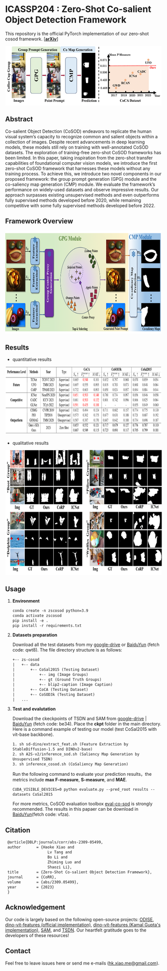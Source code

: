 # **ICASSP204 : Zero-Shot Co-salient Object Detection Framework**

This repository is the official PyTorch implementation of our zero-shot cosod framework. [[**arXiv**](https://arxiv.org/abs/2309.05499)]

<div align=center><img width="550" height="190" src=assets/intro.PNG/></div>

## **Abstract**

Co-salient Object Detection (CoSOD) endeavors to replicate the human visual system’s capacity to recognize common and salient objects within a collection of images. Despite recent advancements in deep learning models, these models still rely on training with well-annotated CoSOD datasets. The exploration of training-free zero-shot CoSOD frameworks has been limited. In this paper, taking inspiration from the zero-shot transfer capabilities of foundational computer vision models, we introduce the first zero-shot CoSOD framework that harnesses these models without any training process. To achieve this, we introduce two novel components in our proposed framework: the group prompt generation (GPG) module and the co-saliency map generation (CMP) module. We evaluate the framework’s performance on widely-used datasets and observe impressive results. Our approach surpasses existing unsupervised methods and even outperforms fully supervised methods developed before 2020, while remaining competitive with some fully supervised methods developed before 2022.

## **Framework Overview**

<div align=center><img width="750" height="330" src=assets/framework.PNG/></div>

## **Results**

<!-- The predicted results of our model trained by COCO9k only is available at [google-drive](https://drive.google.com/file/d/1YWxLQhe26bvFXfXzXIFw19mx69ESs1Lq/view?usp=sharing) | [BaiduYun](https://pan.baidu.com/s/19sDWXHk0D04IlNdeGhdKDw) (fetch code: 7lmh) -->
+ quantitative results
<div align=center><img width="800" height="220" src=./assets/quantitative.PNG/></div>

+ qualitative results
<div align=center><img width="800" height="400" src=./assets/qualitative.PNG/></div>

## **Usage**
1. **Environment**

    ```
   conda create -n zscosod python=3.9
   conda activate zscosod 
   pip install -e .
   pip install -r requirements.txt
    ```

2. **Datasets preparation**

    Download all the test datasets from my [google-drive](https://drive.google.com/file/d/1knhq7KYhaX-fLH7VYrfJhjoKiBnK3KAM/view?usp=drive_link) or [BaiduYun](https://pan.baidu.com/s/19NLkiRQz3BPrUrk7M1dfZw) (fetch code: qwt8). The file directory structure is as follows:
    ```
    +-- zs-cosod
    |   +-- data 
    |       +-- CoSal2015 (Testing Dataset)
    |           +-- img (Image Groups)  
    |           +-- gt (Ground Truth Groups)
    |           +-- blip2-caption (Image Caption)
    |       +-- CoCA (Testing Dataset)  
    |       +-- CoSOD3k (Testing Dataset)   
    |   ... 
    ```
 3. **Test and evalutation**
 
       Download the ckeckpoints of TSDN and SAM from [google-drive](https://drive.google.com/file/d/1YsvhQtqQyfjf-OMsA36uPefc2qAZnHxV/view?usp=drive_link) | [BaiduYun](https://pan.baidu.com/s/1mp8byGsBb3MpFdap-JEIig) (fetch code: be34). Place the **ckpt** folder in the main directory. Here is a command example of testing our model (test CoSal2015 with vit-base backbone).
    ```
    1. sh sd-dino/extract_feat.sh (Feature Extraction by StableDiffusion-1.5 and DINOv2-base)
    2. sh A2S-v2/inference_sod.sh (Saliency Map Generation by Unsupervised TSDN)
    3. sh inference_cosod.sh (CoSaliency Map Generation) 
    ```
    
    Run the following command to evaluate your prediction results，the metrics include **max F-measure**, **S-measure**, and **MAE**.
    
    ```
    CUDA_VISIBLE_DEVICES=0 python evaluate.py --pred_root results --datasets CoSal2015
    ```
    For more metrics, CoSOD evaluation toolbox [eval-co-sod](https://github.com/zzhanghub/eval-co-sod) is strongly recommended. The results in this papaer can be download in [BaiduYun](https://pan.baidu.com/s/1P3Z6zP522cuFoU_eS_YbtQ)(fetch code: vfza).

 
 ## Citation
  ```
   @article{DBLP:journals/corr/abs-2309-05499,
   author       = {Haoke Xiao and
                     Lv Tang and
                     Bo Li and
                     Zhiming Luo and
                     Shaozi Li},
   title        = {Zero-Shot Co-salient Object Detection Framework},
   journal      = {CoRR},
   volume       = {abs/2309.05499},
   year         = {2023}
   }
  ```
 
## Acknowledgement

Our code is largely based on the following open-source projects: [ODISE](https://github.com/NVlabs/ODISE), [dino-vit-features (official implementation)](https://github.com/ShirAmir/dino-vit-features), [dino-vit-features (Kamal Gupta's implementation)](https://github.com/kampta/dino-vit-features), [SAM](https://github.com/facebookresearch/segment-anything), and [TSDN](https://github.com/moothes/A2S-v2). Our heartfelt gratitude goes to the developers of these resources!

 ## Contact
   
Feel free to leave issues here or send me e-mails (hk.xiao.me@gmail.com).
